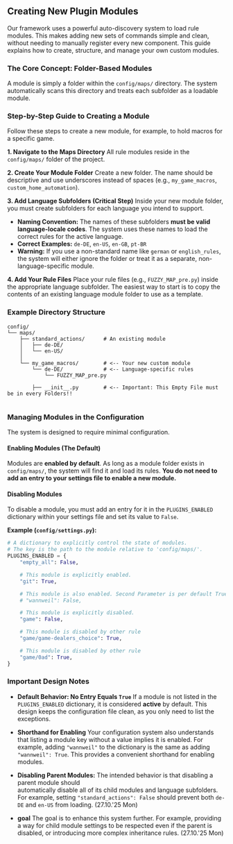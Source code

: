 ## Creating New Plugin Modules

Our framework uses a powerful auto-discovery system to load rule modules. This makes adding new sets of commands simple and clean, without needing to manually register every new component. This guide explains how to create, structure, and manage your own custom modules.

### The Core Concept: Folder-Based Modules

A module is simply a folder within the `config/maps/` directory. The system automatically scans this directory and treats each subfolder as a loadable module.

### Step-by-Step Guide to Creating a Module

Follow these steps to create a new module, for example, to hold macros for a specific game.

**1. Navigate to the Maps Directory**
   All rule modules reside in the `config/maps/` folder of the project.

**2. Create Your Module Folder**
   Create a new folder. The name should be descriptive and use underscores instead of spaces (e.g., `my_game_macros`, `custom_home_automation`).

**3. Add Language Subfolders (Critical Step)**
   Inside your new module folder, you must create subfolders for each language you intend to support.

   *   **Naming Convention:** The names of these subfolders **must be valid language-locale codes**. The system uses these names to load the correct rules for the active language.
   *   **Correct Examples:** `de-DE`, `en-US`, `en-GB`, `pt-BR`
   *   **Warning:** If you use a non-standard name like `german` or `english_rules`, the system will either ignore the folder or treat it as a separate, non-language-specific module.

**4. Add Your Rule Files**
   Place your rule files (e.g., `FUZZY_MAP_pre.py`) inside the appropriate language subfolder. The easiest way to start is to copy the contents of an existing language module folder to use as a template.

### Example Directory Structure

```
config/
└── maps/
    ├── standard_actions/      # An existing module
    │   ├── de-DE/
    │   └── en-US/
    │
    └── my_game_macros/        # <-- Your new custom module
        └── de-DE/             # <-- Language-specific rules
            └── FUZZY_MAP_pre.py

        ├── __init__.py        # <-- Important: This Empty File must be in every Folders!!
            
```

### Managing Modules in the Configuration

The system is designed to require minimal configuration.

#### Enabling Modules (The Default)

Modules are **enabled by default**. As long as a module folder exists in `config/maps/`, the system will find it and load its rules. **You do not need to add an entry to your settings file to enable a new module.**

#### Disabling Modules

To disable a module, you must add an entry for it in the `PLUGINS_ENABLED` dictionary within your settings file and set its value to `False`.

**Example (`config/settings.py`):**
```python
# A dictionary to explicitly control the state of modules.
# The key is the path to the module relative to 'config/maps/'.
PLUGINS_ENABLED = {
    "empty_all": False,

    # This module is explicitly enabled.
    "git": True,

    # This module is also enabled. Second Parameter is per default True. Not False means True.
    # "wannweil": False,

    # This module is explicitly disabled.
    "game": False,

    # This module is disabled by other rule
    "game/game-dealers_choice": True,

    # This module is disabled by other rule
    "game/0ad": True,
}


```
### Important Design Notes

*   **Default Behavior: No Entry Equals `True`**
    If a module is not listed in the `PLUGINS_ENABLED` dictionary, it is considered **active** by default. This design keeps the configuration file clean, as you only need to list the exceptions.

*   **Shorthand for Enabling**
    Your configuration system also understands that listing a module key without a value implies it is enabled. For example, adding `"wannweil"` to the dictionary is the same as adding `"wannweil": True`. This provides a convenient shorthand for enabling modules.

*   **Disabling Parent Modules:** The intended behavior is that disabling a parent module should          
    automatically disable all of its child modules and language subfolders. For example, setting `"standard_actions": False` should prevent both `de-DE` and `en-US` from loading. (27.10.'25 Mon)
    
*   **goal**
    The goal is to enhance this system further. For example, providing a way for child module settings to be respected even if the parent is disabled, or introducing more complex inheritance rules. (27.10.'25 Mon)

